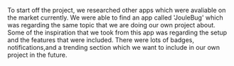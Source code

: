 To start off the project, we researched other apps which were avaliable on the market currently. We were able to find an app called 'JouleBug' which was regarding the same topic that we are doing our own project about. Some of the inspiration that we took from this app was regarding the setup and the features that were included. There were lots of badges, notifications,and a trending section which we want to include in our own project in the future.